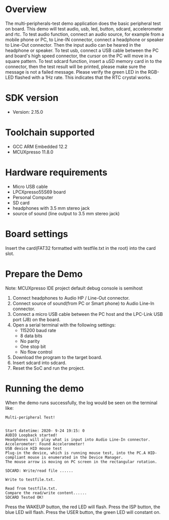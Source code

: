 Overview
========
The multi-peripherals-test demo application does the basic peripheral test on
board. This demo will test audio, usb, led, button, sdcard, accelerometer and rtc.
To test audio function, connect an audio source, for example from a mobile phone
or PC, to Line-IN connector, connect a headphone or speaker to Line-Out connector. Then
the input audio can be heared in the headphone or speaker.
To test usb, connect a USB cable between the PC and board's high speed connector,
the cursor on the PC will move in a square pattern.
To test sdcard function, insert a uSD memory card in to the connector, then
the test result will be printed, please make sure the message is not a failed
message.
Please verify the green LED in the RGB-LED flashed with a 1Hz rate. This indicates
that the RTC crystal works.

SDK version
===========
- Version: 2.15.0

Toolchain supported
===================
- GCC ARM Embedded  12.2
- MCUXpresso  11.8.0

Hardware requirements
=====================
- Micro USB cable
- LPCXpresso55S69 board
- Personal Computer
- SD card
- headphones with 3.5 mm stereo jack
- source of sound (line output to 3.5 mm stereo jack)

Board settings
==============
Insert the card(FAT32 formatted with testfile.txt in the root) into the card slot.

Prepare the Demo
================
Note: MCUXpresso IDE project default debug console is semihost
1.  Connect headphones to Audio HP / Line-Out connector.
2.  Connect source of sound(from PC or Smart phone) to Audio Line-In connector.
3.  Connect a micro USB cable between the PC host and the LPC-Link USB port (J8) on the board.
4.  Open a serial terminal with the following settings:
    - 115200 baud rate
    - 8 data bits
    - No parity
    - One stop bit
    - No flow control
5.  Download the program to the target board.
6.  Insert sdcard into sdcard.
7.  Reset the SoC and run the project.

Running the demo
================
When the demo runs successfully, the log would be seen on the terminal like:

~~~~~~~~~~~~~~~~~~~~~~~~~~~~~~~~~~~~~~~~~~~~~~~~~~~~~~~~~~~~~~~~~~~~~~~~~~~~~~~~~~~
Multi-peripheral Test!


Start datetime: 2020- 9-24 19:15: 0
AUDIO Loopback started!
Headphones will play what is input into Audio Line-In connector.
Accelerometer: Found Accelerometer!
USB device HID mouse test
Plug-in the device, which is running mouse test, into the PC.A HID-compliant mouse is enumerated in the Device Manager.
The mouse arrow is moving on PC screen in the rectangular rotation.

SDCARD: Write/read file ......

Write to testfile.txt.

Read from testfile.txt.
Compare the read/write content......
SDCARD Tested OK!
~~~~~~~~~~~~~~~~~~~~~~~~~~~~~~~~~~~~~~~~~~~~~~~~~~~~~~~~~~~~~~~~~~~~~~~~~~~~~~~~~~~~~
Press the WAKEUP button, the red LED will flash.
Press the ISP button, the blue LED will flash.
Press the USER button, the green LED will constant on.
